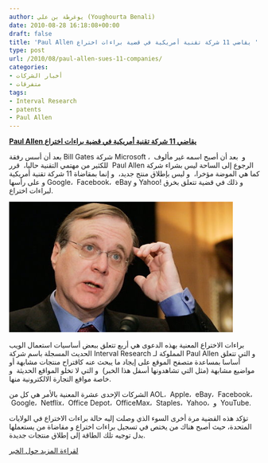 ```yaml
---
author: يوغرطة بن علي (Youghourta Benali)
date: 2010-08-28 16:18:08+00:00
draft: false
title: 'Paul Allen يقاضي 11 شركة تقنية أمريكية في قضية براءات اختراع '
type: post
url: /2010/08/paul-allen-sues-11-companies/
categories:
- أخبار الشركات
- متفرقات
tags:
- Interval Research
- patents
- Paul Allen
---
```


**[Paul Allen يقاضي 11 شركة تقنية أمريكية في قضية براءات اختراع](https://www.it-scoop.com/2010/08/paul-allen-sues-11-companies/)**




بعد أن أسس رفقة Bill Gates شركة Microsoft ،  و  بعد أن أصبح اسمه غير مألوف للكثير من مهتمي التقنية حاليا،  قرر  Paul Allen الرجوع إلى الساحة ليس بشراء شركة كما هي الموضة مؤخرا،  و ليس بإطلاق منتج جديد،  و إنما بمقاضاة 11 شركة تقنية أمريكية و على رأسها Google،  Facebook،  eBay و Yahoo! و ذلك في قضية تتعلق بخرق لبراءات اختراع.




[![](paul-allen.jpg)
](https://www.it-scoop.com/2010/08/paul-allen-sues-11-companies/)


براءات الاختراع المعنية بهذه الدعوى هي أربع تتعلق ببعض أساسيات استعمال الويب الحديث المسجلة باسم شركة Interval Research المملوكة لـ Paul Allen و التي تتعلق أساسا بمساعدة متصفح الموقع على إيجاد ما يبحث عنه كاقتراح منتجات مشابهة أو مواضيع مشابهة (مثل التي تشاهدونها أسفل هذا الخبر)  و التي لا تخلو المواقع الحديثة  و خاصة مواقع التجارة الالكترونية منها.

الشركات الإحدى عشرة المعنية بالأمر هي كل من AOL،  Apple،  eBay،  Facebook،  Google،  Netflix،  Office Depot،  OfficeMax،  Staples،  Yahoo،  و  YouTube.

تؤكد هذه القضية مرة أخرى السوء الذي وصلت إليه حالة براءات الاختراع في الولايات المتحدة، حيث أصبح هناك من يختص في تسجيل براءات اختراع و مقاضاة من يستعملها بدل توجيه تلك الطاقة إلى إطلاق منتجات جديدة.

[لقراءة المزيد حول الخبر](http://www.reuters.com/article/idUSTRE67Q55V20100827)
